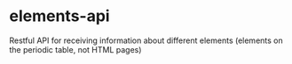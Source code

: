 # elements-api
Restful API for receiving information about different elements (elements on the periodic table, not HTML pages)
